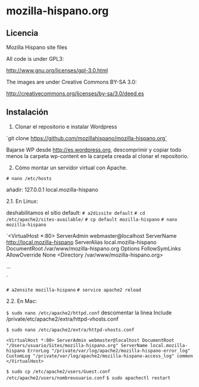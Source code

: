 mozilla-hispano.org
===================



Licencia
---------

Mozilla Hispano site files

All code is under GPL3:

http://www.gnu.org/licenses/gpl-3.0.html

The images are under Creative Commons BY-SA 3.0:

http://creativecommons.org/licenses/by-sa/3.0/deed.es




Instalación
-----------

1. Clonar el repositorio e instalar Wordpress

´git clone https://github.com/mozillahispano/mozilla-hispano.org´

Bajarse WP desde http://es.wordpress.org, descomprimir y copiar todo menos la carpeta wp-content en la carpeta creada al clonar el repositorio.


2. Cómo montar un servidor virtual con Apache.

`# nano /etc/hosts`

añadir: 127.0.0.1 local.mozilla-hispano


2.1. En Linux:

deshabilitamos el sitio default: `# a2dissite default`
`# cd /etc/apache2/sites-available/`
`# cp default mozilla-hispano`
`# nano mozilla-hispano`

`<VirtualHost *:80>
        ServerAdmin webmaster@localhost
        ServerName http://local.mozilla-hispano
        ServerAlias local.mozilla-hispano
        DocumentRoot /var/www/mozilla-hispano.org
        <Directory />
                Options FollowSymLinks
                AllowOverride None
        </Directory>
        <Directory /var/www/mozilla-hispano.org>

...

</VirtualHost>`

`# a2ensite mozilla-hispano`
`# service apache2 reload`



2.2. En Mac:

`$ sudo nano /etc/apache2/httpd.conf`
descomentar la linea Include /private/etc/apache2/extra/httpd-vhosts.conf

`$ sudo nano /etc/apache2/extra/httpd-vhosts.conf`

`<VirtualHost *:80>
    ServerAdmin webmaster@localhost
    DocumentRoot "/Users/usuario/Sites/mozilla-hispano.org"
    ServerName local.mozilla-hispano
    ErrorLog "/private/var/log/apache2/mozilla-hispano-error_log"
    CustomLog "/private/var/log/apache2/mozilla-hispano-access_log" common
</VirtualHost>`

`$ sudo cp /etc/apache2/users/Guest.conf /etc/apache2/users/nombreusuario.conf`
`$ sudo apachectl restart`


